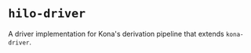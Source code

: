 # `hilo-driver`

A driver implementation for Kona's derivation pipeline that extends `kona-driver`.
